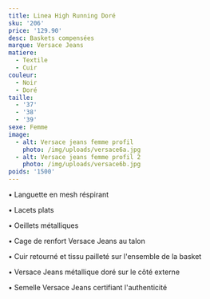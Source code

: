 ```yaml
---
title: Linea High Running Doré
sku: '206'
price: '129.90'
desc: Baskets compensées
marque: Versace Jeans
matiere:
  - Textile
  - Cuir
couleur:
  - Noir
  - Doré
taille:
  - '37'
  - '38'
  - '39'
sexe: Femme
image:
  - alt: Versace jeans femme profil
    photo: /img/uploads/versace6a.jpg
  - alt: Versace jeans femme profil 2
    photo: /img/uploads/versace6b.jpg
poids: '1500'
---
```

• Languette en mesh réspirant 

• Lacets plats

• Oeillets métalliques

• Cage de renfort Versace Jeans au talon 

• Cuir retourné et tissu pailleté sur l'ensemble de la basket

• Versace Jeans métallique doré sur le côté externe 

• Semelle Versace Jeans certifiant l'authenticité
